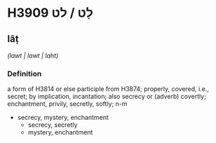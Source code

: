 # H3909 לָט / לט

## lâṭ

_(lawt | lawt | laht)_

### Definition

a form of H3814 or else participle from H3874; properly, covered, i.e., secret; by implication, incantation; also secrecy or (adverb) covertly; enchantment, privily, secretly, softly; n-m

- secrecy, mystery, enchantment
  - secrecy, secretly
  - mystery, enchantment
